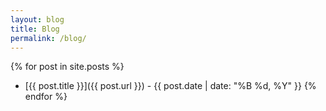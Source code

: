 ```yaml
---
layout: blog
title: Blog
permalink: /blog/
---
```


{% for post in site.posts %}
- [{{ post.title }}]({{ post.url }}) - {{ post.date | date: "%B %d, %Y" }}
{% endfor %}
